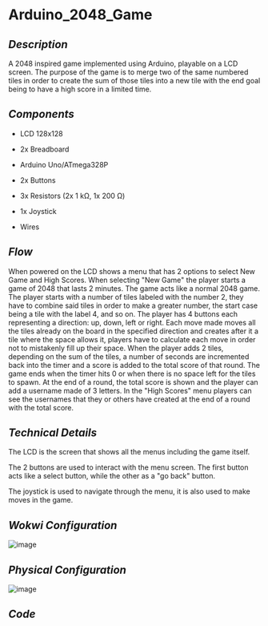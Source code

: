 # Arduino_2048_Game

 ## _Description_

A 2048 inspired game implemented using Arduino, playable on a LCD screen. The purpose of the game is to merge two of the same numbered tiles in order to create the sum of those tiles into a new tile with the end goal being to have a high score in a limited time.

 ## _Components_

- LCD 128x128

- 2x Breadboard

- Arduino Uno/ATmega328P

- 2x Buttons

- 3x Resistors (2x 1 kΩ, 1x 200 Ω)

- 1x Joystick  

- Wires

 ## _Flow_

When powered on the LCD shows a menu that has 2 options to select New Game and High Scores.
When selecting "New Game" the player starts a game of 2048 that lasts 2 minutes. 
The game acts like a normal 2048 game. 
The player starts with a number of tiles labeled with the number 2, they have to combine said tiles in order to make a greater number, the start case being a tile with the label 4, and so on. The player has 4 buttons each representing a direction: up, down, left or right. Each move made moves all the tiles already on the board in the specified direction and creates after it a tile where the space allows it, players have to calculate each move in order not to mistakenly fill up their space.
When the player adds 2 tiles, depending on the sum of the tiles, a number of seconds are incremented back into the timer and a score is added to the total score of that round. 
The game ends when the timer hits 0 or when there is no space left for the tiles to spawn. 
At the end of a round, the total score is shown and the player can add a username made of 3 letters. In the "High Scores" menu players can see the usernames that they or others have created at the end of a round with the total score.

## _Technical Details_

The LCD is the screen that shows all the menus including the game itself.

The 2 buttons are used to interact with the menu screen. The first button acts like a select button, while the other as a "go back" button.

The joystick is used to navigate through the menu, it is also used to make moves in the game.

## _Wokwi Configuration_

![image](https://github.com/user-attachments/assets/14e4e799-74eb-43ba-939d-1cee6f50aa8e)

## _Physical Configuration_

![image](https://github.com/user-attachments/assets/d67913d4-beec-43e4-bc14-5a71c7178163)

## _Code_


